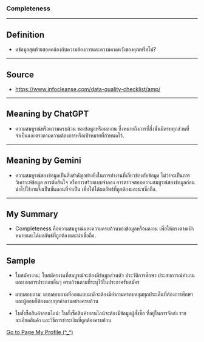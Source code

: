 ### Completeness
-----
## Definition

- ดข้อมูลสุดท้ายสอดคล้องกับความต้องการและความคาดหวังของคุณหรือไม่?

-----
## Source

- [https://www.infocleanse.com/data-quality-checklist/amp/ ](https://www.infocleanse.com/data-quality-checklist/amp/)

-----
## Meaning by ChatGPT

- ความสมบูรณ์หรือความครบถ้วน ของข้อมูลหรือผลงาน ซึ่งหมายถึงการที่สิ่งนั้นมีครบทุกส่วนที่จำเป็นและตรงตามความต้องการหรือเป้าหมายที่กำหนดไว้.

-----
## Meaning by Gemini

- ความสมบูรณ์ของข้อมูลเป็นสิ่งสำคัญอย่างยิ่งในการทำงานที่เกี่ยวข้องกับข้อมูล ไม่ว่าจะเป็นการวิเคราะห์ข้อมูล การตัดสินใจ หรือการสร้างแบบจำลอง การตรวจสอบความสมบูรณ์ของข้อมูลก่อนนำไปใช้งานจึงเป็นขั้นตอนที่จำเป็น เพื่อให้ได้ผลลัพธ์ที่ถูกต้องและน่าเชื่อถือ.

-----
## My Summary
- Completeness คือความสมบูรณ์และความครบถ้วนของข้อมูลหรือผลงาน เพื่อให้ตรงตามเป้าหมายและได้ผลลัพธ์ที่ถูกต้องและน่าเชื่อถือ.

-----
## Sample

- ใบสมัครงาน: ใบสมัครงานที่สมบูรณ์จะต้องมีข้อมูลส่วนตัว ประวัติการศึกษา ประสบการณ์ทำงาน และเอกสารประกอบอื่นๆ ครบถ้วนตามที่ระบุไว้ในประกาศรับสมัคร

- แบบสอบถาม: แบบสอบถามที่ออกแบบมาดีจะต้องมีคำถามครอบคลุมทุกประเด็นที่ต้องการศึกษา และผู้ตอบก็ต้องตอบทุกคำถามอย่างครบถ้วน

- ใบสั่งซื้อสินค้าออนไลน์: ใบสั่งซื้อสินค้าออนไลน์จะต้องมีข้อมูลผู้สั่งซื้อ ที่อยู่ในการจัดส่ง รายละเอียดสินค้า และวิธีการชำระเงินที่ถูกต้องครบถ้วน

[Go to Page My Profile (^_^)](https://suphat00.github.io/)

